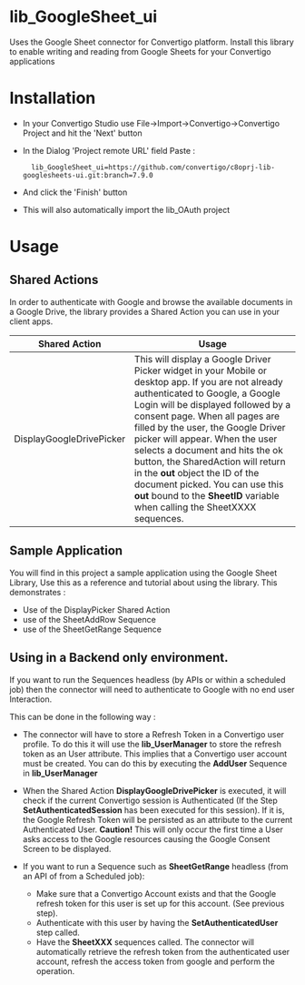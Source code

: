 # lib_GoogleSheet_ui
Uses the Google Sheet connector for Convertigo platform. Install this library to enable writing and reading from Google Sheets for your Convertigo applications

# Installation

* In your Convertigo Studio use File->Import->Convertigo->Convertigo Project and hit the 'Next' button

* In the Dialog 'Project remote URL' field Paste :

        lib_GoogleSheet_ui=https://github.com/convertigo/c8oprj-lib-googlesheets-ui.git:branch=7.9.0

* And click the 'Finish' button
* This will also automatically import the lib_OAuth project

# Usage

## Shared Actions

In order to authenticate with Google and browse the available documents in a Google Drive, the library provides a Shared Action you can use in your client apps.

Shared Action  | Usage
------| ------
DisplayGoogleDrivePicker   | This will display a Google Driver Picker widget in your Mobile or desktop app. If you are not already authenticated to Google, a Google Login will be displayed followed by a consent page. When all pages are filled by the user, the Google Driver picker will appear. When the user selects a document and hits the ok button, the SharedAction will return in the __out__ object the ID of the document picked. You can use this __out__ bound to the __SheetID__ variable when calling the SheetXXXX sequences. 


## Sample Application

You will find in this project a sample application using the Google Sheet Library, Use this as a reference and tutorial about using the library. This demonstrates :
- Use of the DisplayPicker Shared Action
- use of the SheetAddRow Sequence
- use of the SheetGetRange Sequence

## Using in a Backend only environment.

If you want to run the Sequences headless (by APIs or within a scheduled job) then the connector will need to authenticate to Google with no end user Interaction.

This can be done in the following way :

*  The connector will have to store a Refresh Token in a Convertigo user profile. To do this it will use the **lib_UserManager** to store the refresh token as an User attribute. This implies that a Convertigo user account must be created. You can do this by executing the **AddUser** Sequence in **lib_UserManager**
* When the Shared Action **DisplayGoogleDrivePicker** is executed, it will check if the current Convertigo session is Authenticated (If the Step **SetAuthenticatedSession** has been executed for this session). If it is, the Google Refresh Token will be persisted as an attribute to the current Authenticated User. **Caution!** This will only occur the first time a User asks access to the Google resources causing the Google Consent Screen to be displayed.
* If you want to run a Sequence such as **SheetGetRange** headless (from an API of from a Scheduled job): 

    * Make sure that a Convertigo Account exists and that the Google refresh token for this user is set up for this account. (See previous step). 
    * Authenticate with this user by having the **SetAuthenticatedUser** step called.
    * Have the **SheetXXX** sequences called. The connector will automatically retrieve the refresh token from the authenticated user account, refresh the access token from google and perform the operation.

